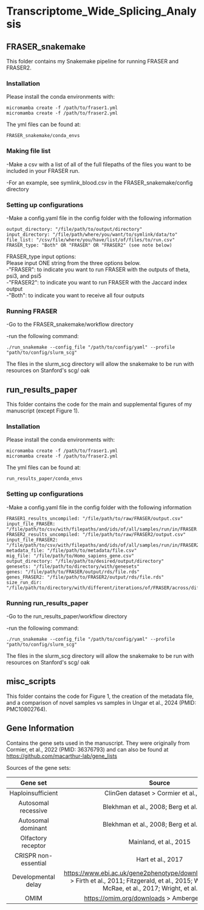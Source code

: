 # Transcriptome_Wide_Splicing_Analysis

## FRASER_snakemake
This folder contains my Snakemake pipeline for running FRASER and FRASER2.

### Installation
Please install the conda environments with:
```
micromamba create -f /path/to/fraser1.yml
micromamba create -f /path/to/fraser2.yml
```

The yml files can be found at:
```
FRASER_snakemake/conda_envs
```
### Making file list
-Make a csv with a list of all of the full filepaths of the files you want to be included in your FRASER run. 

-For an example, see symlink_blood.csv in the FRASER_snakemake/config directory

### Setting up configurations
-Make a config.yaml file in the config folder with the following information
```
output_directory: "/file/path/to/output/directory"
input_directory: "/file/path/where/you/want/to/symlink/data/to"
file_list: "/csv/file/where/you/have/list/of/files/to/run.csv"
FRASER_type: "Both" OR "FRASER" OR "FRASER2" (see note below)
```
FRASER_type input options:  
Please input ONE string from the three options below.  
-"FRASER": to indicate you want to run FRASER with the outputs of theta, psi3, and psi5  
-"FRASER2": to indicate you want to run FRASER with the Jaccard index output  
-"Both": to indicate you want to receive all four outputs  

### Running FRASER
-Go to the FRASER_snakemake/workflow directory

-run the following command:
```
./run_snakemake --config_file "/path/to/config/yaml" --profile "path/to/config/slurm_scg"
```

The files in the slurm_scg directory will allow the snakemake to be run with resources on Stanford's scg/ oak

## run_results_paper
This folder contains the code for the main and supplemental figures of my manuscript (except Figure 1). 

### Installation
Please install the conda environments with:
```
micromamba create -f /path/to/fraser1.yml
micromamba create -f /path/to/fraser2.yml
```

The yml files can be found at:
```
run_results_paper/conda_envs
```

### Setting up configurations
-Make a config.yaml file in the config folder with the following information
```
FRASER1_results_uncompiled: "/file/path/to/raw/FRASER/output.csv"
input_file_FRASER: "/file/path/to/csv/with/filepaths/and/ids/of/all/samples/run/in/FRASER.csv"
FRASER2_results_uncompiled: "/file/path/to/raw/FRASER2/output.csv"
input_file_FRASER2: "/file/path/to/csv/with/filepaths/and/ids/of/all/samples/run/in/FRASER2.csv"
metadata_file: "/file/path/to/metadata/file.csv"
mig_file: "/file/path/to/Homo_sapiens_gene.csv"
output_directory: "/file/path/to/desired/output/directory"
genesets: "/file/path/to/directory/with/genesets"
genes: "/file/path/to/FRASER/output/rds/file.rds"
genes_FRASER2: "/file/path/to/FRASER2/output/rds/file.rds"
size_run_dir: "/file/path/to/directory/with/different/iterations/of/FRASER/across/different/run/sizes"
```

### Running run_results_paper
-Go to the run_results_paper/workflow directory

-run the following command:
```
./run_snakemake --config_file "/path/to/config/yaml" --profile "path/to/config/slurm_scg"
```

The files in the slurm_scg directory will allow the snakemake to be run with resources on Stanford's scg/ oak

## misc_scripts
This folder contains the code for Figure 1, the creation of the metadata file, and a comparison of novel samples vs samples in Ungar et al., 2024 (PMID: PMC10802764).

## Gene Information
Contains the gene sets used in the manuscript. They were originally from Cormier, et al., 2022 (PMID: 36376793) and can also be found at https://github.com/macarthur-lab/gene_lists

Sources of the gene sets:

| Gene set | Source | Filename | 
| :---: | :---: | :---: |
| Haploinsufficient | ClinGen dataset > Cormier et al., 2021 | haploinsufficient.tsv | 
| Autosomal recessive | Blekhman et al., 2008; Berg et al., 2013 | autosomal_recessive.tsv | 
| Autosomal dominant | Blekhman et al., 2008; Berg et al., 2013 | autosomal_dominant.tsv | 
| Olfactory receptor | Mainland, et al., 2015 | olfactory_receptors.tsv | 
| CRISPR non-essential | Hart et al., 2017 | CRISPR_nonessential_genes.tsv | 
| Developmental delay | https://www.ebi.ac.uk/gene2phenotype/downloads/DDG2P.csv.gz > Firth et al., 2011;  Fitzgerald, et al., 2015; Wright et al., 2015; McRae, et al., 2017; Wright, et al., 2018 | developmental_delay_genes.csv | 
| OMIM | https://omim.org/downloads > Amberger et al., 2019 | OMIM_genes.tsv |

